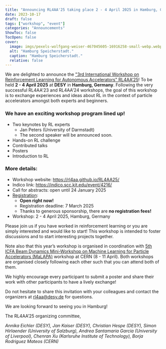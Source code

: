```yaml
---
title: "Announcing RL4AA'25 taking place 2 - 4 April 2025 in Hamburg, Germany"
date: 2023-10-17
draft: false
tags: ["workshop", "event"]
categories: "Announcements"
ShowToc: false
TocOpen: false
cover:
  image: imgs/pexels-wolfgang-weiser-467045605-16916258-small-webp.webp
  alt: "Hamburg Speicherstadt."
  caption: "Hamburg Speicherstadt."
  relative: false
---
```


We are delighted to announce the ["3rd International Workshop on Reinforcement Learning for Autonomous Accelerators" RL4AA’25](https://rl4aa.github.io/RL4AA25/)! To be held **2 - 4 April 2025** at **DESY** in **Hamburg, Germany**. Following the very successful RL4AA'23 and RL4AA'24 workshops, the goal of this workshop is to exchange experiences and ideas about RL in the context of particle accelerators amongst both experts and beginners.

### We have an exciting workshop program lined up!

- Two keynotes by RL experts
  - Jan Peters (University of Darmstadt)
  - The second speaker will be announced soon.
- Hands-on RL challenge
- Contributed talks
- Posters
- Introduction to RL

### More details:

- Workshop website: https://rl4aa.github.io/RL4AA25/
- Indico link: https://indico.scc.kit.edu/event/4216/
- Call for abstracts: open until 24 January 2025
- [Registration](https://indico.scc.kit.edu/event/4216/registrations/764/):
  - **Open right now!**
  - Registration deadline: 7 March 2025
  - Thanks to generous sponsorship, there are **no registration fees!**
- Workshop: 2 - 4 April 2025, Hamburg, Germany

Please join us if you have worked in reinforcement learning or you are simply interested and would like to start! This workshop is intended to foster discussions and to start interesting projects together.

Note also that this year’s workshop is organised in coordination with [5th ICFA Beam Dynamics Mini-Workshop on Machine Learning for Particle Accelerators (MaLAPA)](https://indico.cern.ch/event/1382428/overview) workshop at CERN (8 - 11 April). Both workshops are organised closely following each other such that you can attend both of them.

We highly encourage every participant to submit a poster and share their work with other participants to have a lively exchange!

Do not hesitate to share this invitation with your colleagues and contact the organizers at rl4aa@desy.de for questions.

We are looking forward to seeing you in Hamburg!

The RL4AA’25 organizing committee,

_Annika Eichler (DESY),
Jan Kaiser (DESY),
Christian Hespe (DESY),
Simon Hirlaender (University of Salzburg),
Andrea Santamaria Garcia (University of Liverpool),
Chenran Xu (Karlsruhe Institute of Technology),
Borja Rodriguez Mateos (CERN)_
